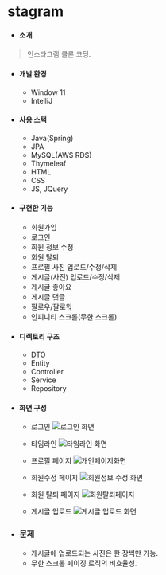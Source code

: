# stagram
+ #### 소개
> 인스타그램 클론 코딩.

+ #### 개발 환경
  + Window 11 
  + IntelliJ

+ #### 사용 스택
  + Java(Spring)
  + JPA
  + MySQL(AWS RDS)
  + Thymeleaf
  + HTML
  + CSS
  + JS, JQuery

+ #### 구현한 기능
  + 회원가입
  + 로그인
  + 회원 정보 수정
  + 회원 탈퇴
  + 프로필 사진 업로드/수정/삭제
  + 게시글(사진) 업로드/수정/삭제
  + 게시글 좋아요
  + 게시글 댓글
  + 팔로우/팔로워
  + 인피니티 스크롤(무한 스크롤)

+ #### 디렉토리 구조
  + DTO
  + Entity
  + Controller
  + Service
  + Repository
  
+ #### 화면 구성
   + 로그인
  ![로그인 화면](https://user-images.githubusercontent.com/91775452/227707909-3d5b53b3-c351-4349-b629-d9e5d6b4d317.png)
  
  + 타임라인
  ![타임라인 화면](https://user-images.githubusercontent.com/91775452/227707974-d48d9a6d-703e-475d-879c-95ab44db873b.png)
  
  + 프로필 페이지
  ![개인페이지화면](https://user-images.githubusercontent.com/91775452/227708008-a0121f0c-c973-4c76-8a6b-b921885647aa.png)
  
  + 회원수정 페이지
  ![회원정보 수정 화면](https://user-images.githubusercontent.com/91775452/227708105-92794ac8-cd82-4a59-9a7a-85acdee76f2b.png)

  + 회원 탈퇴 페이지
 ![회원탈퇴페이지](https://user-images.githubusercontent.com/91775452/227708108-aa02602e-6bd6-4cf9-8044-ef10697dfa11.png)
 
  + 게시글 업로드
  ![게시글 업로드 화면](https://user-images.githubusercontent.com/91775452/227708358-2f30c69c-6c0d-4876-a7ae-ff6835c47a55.png)


+ ### 문제
  + 게시글에 업로드되는 사진은 한 장씩만 가능.
  + 무한 스크롤 페이징 로직의 비효율성.
